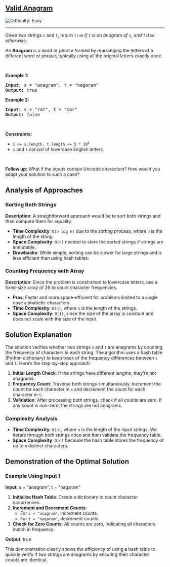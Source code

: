 <h2><a href="https://leetcode.com/problems/valid-anagram">Valid Anagram</a></h2> <img src='https://img.shields.io/badge/Difficulty-Easy-brightgreen' alt='Difficulty: Easy' /><hr><p>Given two strings <code>s</code> and <code>t</code>, return <code>true</code> <em>if</em> <code>t</code> <em>is an anagram of</em> <code>s</code><em>, and</em> <code>false</code> <em>otherwise</em>.</p>

<p>An <strong>Anagram</strong> is a word or phrase formed by rearranging the letters of a different word or phrase, typically using all the original letters exactly once.</p>

<p>&nbsp;</p>
<p><strong class="example">Example 1:</strong></p>
<pre><strong>Input:</strong> s = "anagram", t = "nagaram"
<strong>Output:</strong> true
</pre><p><strong class="example">Example 2:</strong></p>
<pre><strong>Input:</strong> s = "rat", t = "car"
<strong>Output:</strong> false
</pre>
<p>&nbsp;</p>
<p><strong>Constraints:</strong></p>

<ul>
	<li><code>1 &lt;= s.length, t.length &lt;= 5 * 10<sup>4</sup></code></li>
	<li><code>s</code> and <code>t</code> consist of lowercase English letters.</li>
</ul>

<p>&nbsp;</p>
<p><strong>Follow up:</strong> What if the inputs contain Unicode characters? How would you adapt your solution to such a case?</p>

## Analysis of Approaches

### Sorting Both Strings
**Description**: A straightforward approach would be to sort both strings and then compare them for equality.
- **Time Complexity**: `O(n log n)` due to the sorting process, where `n` is the length of the string.
- **Space Complexity**: `O(n)` needed to store the sorted strings if strings are immutable.
- **Drawbacks**: While simple, sorting can be slower for large strings and is less efficient than using hash tables.

### Counting Frequency with Array
**Description**: Since the problem is constrained to lowercase letters, use a fixed-size array of 26 to count character frequencies.
- **Pros**: Faster and more space-efficient for problems limited to a single case alphabetic characters.
- **Time Complexity**: `O(n)`, where `n` is the length of the strings.
- **Space Complexity**: `O(1)`, since the size of the array is constant and does not scale with the size of the input.

## Solution Explanation

The solution verifies whether two strings `s` and `t` are anagrams by counting the frequency of characters in each string. The algorithm uses a hash table (Python dictionary) to keep track of the frequency differences between `s` and `t`. Here’s the step-by-step approach:

1. **Initial Length Check**: If the strings have different lengths, they're not anagrams.
2. **Frequency Count**: Traverse both strings simultaneously. Increment the count for each character in `s` and decrement the count for each character in `t`.
3. **Validation**: After processing both strings, check if all counts are zero. If any count is non-zero, the strings are not anagrams.

### Complexity Analysis

- **Time Complexity**: `O(n)`, where `n` is the length of the input strings. We iterate through both strings once and then validate the frequency table.
- **Space Complexity**: `O(n)` because the hash table stores the frequency of up to `n` distinct characters.

## Demonstration of the Optimal Solution

### Example Using Input 1

**Input**: s = "anagram", t = "nagaram"

1. **Initialize Hash Table**: Create a dictionary to count character occurrences.
2. **Increment and Decrement Counts**:
   - For `s = "anagram"`, increment counts.
   - For `t = "nagaram"`, decrement counts.
3. **Check for Zero Counts**: All counts are zero, indicating all characters match in frequency.

**Output**: true

This demonstration clearly shows the efficiency of using a hash table to quickly verify if two strings are anagrams by ensuring their character counts are identical.
